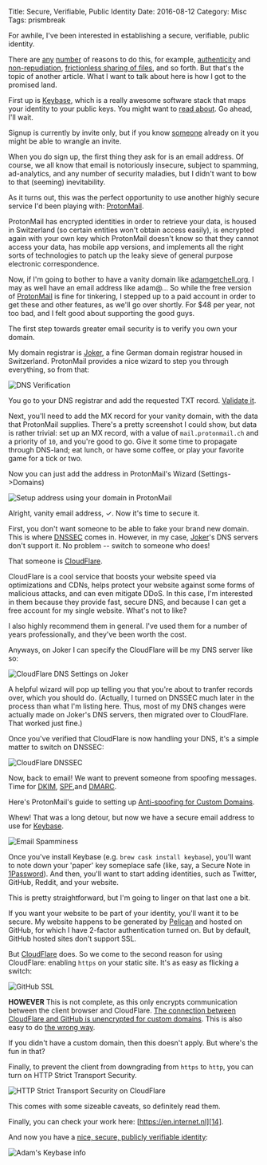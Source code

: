 Title: Secure, Verifiable, Public Identity
Date: 2016-08-12
Category: Misc
Tags: prismbreak

For awhile, I've been interested in establishing a secure, verifiable, public identity.

There are [any][15] [number][16] of reasons to do this, for example, [authenticity][19] and
[non-repudiation][20],
[frictionless sharing of files][1], and so forth. But that's the topic of another article.
What I want to talk about here is how I got to the promised land.

First up is [Keybase](https://keybase.io), which is a really awesome software stack that
maps your identity to your public keys. You might want to [read about][1]. Go ahead, I'll
wait.

Signup is currently by invite only, but if you know [someone][2] already on it you might be
able to wrangle an invite.

When you do sign up, the first thing they ask for is an email address. Of course, we all
know that email is notoriously insecure, subject to spamming, ad-analytics, and any number
of security maladies, but I didn't want to bow to that (seeming) inevitability.

As it turns out, this was the perfect opportunity to use another highly secure service I'd
been playing with: [ProtonMail][3].

ProtonMail has encrypted identities in order to retrieve your data, is housed in Switzerland
(so certain entities won't obtain access easily), is encrypted again with your own key which
ProtonMail doesn't know so that they cannot access your data, has mobile app
versions, and implements all the right sorts of technologies to patch up the leaky sieve
of general purpose electronic correspondence.

Now, if I'm going to bother to have a vanity domain like [adamgetchell.org][4], I may as well
have an email address like adam@... So while the free version of [ProtonMail][3] is fine
for tinkering, I stepped up to a paid account in order to get these and other features, as
we'll go over shortly. For $48 per year, not too bad, and I felt good about supporting the
good guys.

The first step towards greater email security is to verify you own your domain.

My domain registrar is [Joker][5], a fine German domain registrar housed in Switzerland.
ProtonMail provides a nice wizard to step you through everything, so from that:

![DNS Verification](images/dns-verification.png)

You go to your DNS registrar and add the requested TXT record. [Validate it][17].

Next, you'll need to add the MX record for your vanity domain, with the data that ProtonMail
supplies. There's a pretty screenshot I could show, but data is rather trivial: set up an
MX record, with a value of `mail.protonmail.ch` and a priority of `10`, and you're good to
go. Give it some time to propagate through DNS-land; eat lunch, or have some coffee, or play
your favorite game for a tick or two.

Now you can just add the address in ProtonMail's Wizard (Settings->Domains)

![Setup address using your domain in ProtonMail](images/protonmail-vanity.png)

Alright, vanity email address, $\checkmark$. Now it's time to secure it.

First, you don't want someone to be able to fake your brand new domain. This is where
[DNSSEC][6] comes in. However, in my case, [Joker][5]'s DNS servers don't support it. No
problem -- switch to someone who does!

That someone is [CloudFlare][7].

CloudFlare is a cool service that boosts your website speed via optimizations and CDNs, helps
protect your website against some forms of malicious attacks, and can even mitigate DDoS.
In this case, I'm interested in them because they provide fast, secure DNS, and because I can
get a free account for my single website. What's not to like?

I also highly recommend them in general. I've used them for a number of years professionally,
and they've been worth the cost.

Anyways, on Joker I can specify the CloudFlare will be my DNS server like so:

![CloudFlare DNS Settings on Joker](images/cloudflare-dns.png)

A helpful wizard will pop up telling you that you're about to tranfer records over, which
you should do. (Actually, I turned on DNSSEC much later in the process than what I'm listing
here. Thus, most of my DNS changes were actually made on Joker's DNS servers, then migrated
over to CloudFlare. That worked just fine.)

Once you've verified that CloudFlare is now handling your DNS, it's a simple matter to
switch on DNSSEC:

![CloudFlare DNSSEC](images/cloudflare-dnssec.png)

Now, back to email! We want to prevent someone from spoofing messages. Time for [DKIM][9],
[SPF][10],and [DMARC][11].

Here's ProtonMail's guide to setting up [Anti-spoofing for Custom Domains][8].

Whew! That was a long detour, but now we have a secure email address to use for [Keybase][1].

![Email Spamminess](images/spamminess.png)

Once you've install Keybase (e.g. `brew cask install keybase`), you'll want to note down your
'paper' key someplace safe (like, say, a Secure Note in [1Password][12]). And then, you'll
want to start adding identities, such as Twitter, GitHub, Reddit, and your website.

This is pretty straightforward, but I'm going to linger on that last one a bit.

If you want your website to be part of your identity, you'll want it to be secure. My website
happens to be generated by [Pelican][21] and hosted on GitHub, for which I have 2-factor
authentication turned on. But by default, GitHub hosted sites don't support SSL.

But [CloudFlare][7] does. So we come to the second reason for using CloudFlare: enabling
`https` on your static site. It's as easy as flicking a switch:

![GitHub SSL](images/github-ssl.png)

**HOWEVER** This is not complete, as this only encrypts communication between the client
browser and CloudFlare. [The connection between CloudFlare and GitHub is unencrypted for
custom domains][13]. This is also easy to do [the wrong way][18].

If you didn't have a custom domain, then this doesn't apply. But where's the fun in that?

Finally, to prevent the client from downgrading from `https` to `http`, you can turn on
HTTP Strict Transport Security.

![HTTP Strict Transport Security on CloudFlare](images/hsts.png)

This comes with some sizeable caveats, so definitely read them.

Finally, you can check your work here: [https://en.internet.nl][14].

And now you have a [nice, secure, publicly verifiable identity][1]:

![Adam's Keybase info](images/keybase.png)


[1]: https://keybase.io/docs/kbfs
[2]: https://keybase.io/adamgetchell
[3]: https://protonmail.com
[4]: https://adamgetchell.org
[5]: https://joker.com
[6]: http://dnssec.net
[7]: https://www.cloudflare.com
[8]: https://protonmail.com/support/knowledge-base/anti-spoofing/
[9]: http://www.dkim.org
[10]: http://www.openspf.org
[11]: https://dmarc.org
[12]: https://1password.com
[13]: https://konklone.com/post/github-pages-now-sorta-supports-https-so-use-it
[14]: https://en.internet.nl
[15]: https://keybase.io/blog/2014-10-08/the-horror-of-a-secure-golden-key
[16]: http://www.zdnet.com/article/microsoft-secure-boot-key-debacle-causes-security-panic/
[17]: https://docs.menandmice.com/display/MM/How+to+test+DNSSEC+validation
[18]: https://thehackerblog.com/keeping-positive-obtaining-arbitrary-wildcard-ssl-certificates-from-comodo-via-dangling-markup-injection/index.html
[19]: https://www.youtube.com/watch?v=pDmj_xe7EIQ
[20]: http://security.stackexchange.com/questions/6730/what-is-the-difference-between-authenticity-and-non-repudiation
[21]: http://blog.getpelican.com
